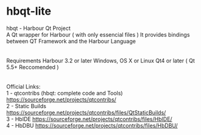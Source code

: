 # hbqt-lite
hbqt - Harbour Qt Project
<BR>
A Qt wrapper for Harbour ( with only essencial files )
It provides bindings between QT Framework and the Harbour Language
<BR>
<BR>
<BR>
Requirements
    Harbour 3.2 or later
    Windows, OS X or Linux
    Qt4 or later (  Qt 5.5+ Reccomended )
<BR>
<BR>
<BR>
Official Links:
<BR>
  1 - qtcontribs (hbqt: complete code and Tools)
  https://sourceforge.net/projects/qtcontribs/
<BR>
  2 - Static Builds
  https://sourceforge.net/projects/qtcontribs/files/QtStaticBuilds/
<BR>
  3 - HbIDE
  https://sourceforge.net/projects/qtcontribs/files/HbIDE/
<BR>
  4 - HbDBU
  https://sourceforge.net/projects/qtcontribs/files/HbDBU/
<BR>
